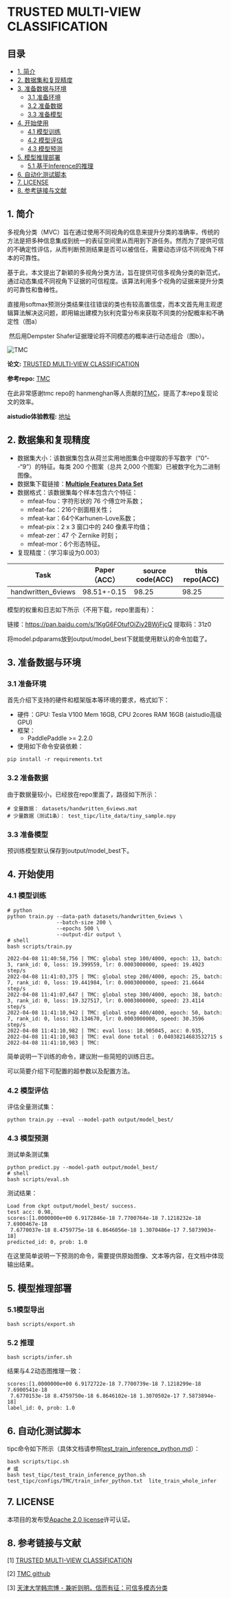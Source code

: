 # TRUSTED MULTI-VIEW CLASSIFICATION

## 目录

- [1. 简介]()
- [2. 数据集和复现精度]()
- [3. 准备数据与环境]()
    - [3.1 准备环境]()
    - [3.2 准备数据]()
    - [3.3 准备模型]()
- [4. 开始使用]()
    - [4.1 模型训练]()
    - [4.2 模型评估]()
    - [4.3 模型预测]()
- [5. 模型推理部署]()
    - [5.1 基于Inference的推理]()
- [6. 自动化测试脚本]()
- [7. LICENSE]()
- [8. 参考链接与文献]()

## 1. 简介

​	   多视角分类（MVC）旨在通过使用不同视角的信息来提升分类的准确率，传统的方法是把多种信息集成到统一的表征空间里从而用到下游任务。然而为了提供可信的不确定性评估，从而判断预测结果是否可以被信任，需要动态评估不同视角下样本的可靠性。

​	   基于此，本文提出了新颖的多视角分类方法，旨在提供可信多视角分类的新范式，通过动态集成不同视角下证据的可信程度。该算法利用多个视角的证据来提升分类的可靠性和鲁棒性。

​		直接用softmax预测分类结果往往错误的类也有较高置信度，而本文首先用主观逻辑算法解决这问题，即用输出建模为狄利克雷分布来获取不同类的分配概率和不确定性（图a）

​		然后用Dempster Shafer证据理论将不同模态的概率进行动态组合（图b）。

![TMC](./images/tmc.jpg)



**论文:** [TRUSTED MULTI-VIEW CLASSIFICATION](https://arxiv.org/abs/2102.02051)

**参考repo:** [TMC](https://github.com/hanmenghan/TMC)

在此非常感谢tmc repo的 hanmenghan等人贡献的[TMC](https://github.com/hanmenghan/TMC)，提高了本repo复现论文的效率。

**aistudio体验教程:** [地址](https://aistudio.baidu.com/aistudio/projectdetail/3763157)


## 2. 数据集和复现精度

- 数据集大小：该数据集包含从荷兰实用地图集合中提取的手写数字（“0”--“9”）的特征。每类 200 个图案（总共 2,000 个图案）已被数字化为二进制图像。
- 数据集下载链接：[**Multiple Features Data Set**](https://archive.ics.uci.edu/ml/datasets/Multiple+Features)
- 数据格式：该数据集每个样本包含六个特征：
  - mfeat-fou：字符形状的 76 个傅立叶系数；
  - mfeat-fac：216个剖面相关性；
  - mfeat-kar：64个Karhunen-Love系数；
  - mfeat-pix：2 x 3 窗口中的 240 像素平均值；
  - mfeat-zer：47 个 Zernike 时刻；
  - mfeat-mor：6个形态特征。
- 复现精度：（学习率设为0.003）

| Task               | Paper（ACC） | source code(ACC) | this repo(ACC) |
| ------------------ | ------------ | ---------------- | -------------- |
| handwritten_6views | 98.51+-0.15  | 98.25            | 98.25          |

模型的权重和日志如下所示（不用下载，repo里面有）：

链接：https://pan.baidu.com/s/1KgG6FOtufOiZiy2BWjFjcQ 
提取码：31z0

将model.pdparams放到output/model_best下就能使用默认的命令加载了。

## 3. 准备数据与环境


### 3.1 准备环境

首先介绍下支持的硬件和框架版本等环境的要求，格式如下：

- 硬件：GPU: Tesla V100 Mem 16GB, CPU 2cores RAM 16GB (aistudio高级GPU)
- 框架：
  - PaddlePaddle >= 2.2.0
- 使用如下命令安装依赖：

`pip install -r requirements.txt`

### 3.2 准备数据

由于数据量较小，已经放在repo里面了，路径如下所示：

```
# 全量数据： datasets/handwritten_6views.mat
# 少量数据（测试1条）： test_tipc/lite_data/tiny_sample.npy
```


### 3.3 准备模型


预训练模型默认保存到output/model_best下。


## 4. 开始使用

### 4.1 模型训练

```shell
# python
python train.py --data-path datasets/handwritten_6views \
                --batch-size 200 \
                --epochs 500 \
                --output-dir output \
# shell
bash scripts/train.py
```

```
2022-04-08 11:40:58,756 | TMC: global step 100/4000, epoch: 13, batch: 3, rank_id: 0, loss: 19.399559, lr: 0.0003000000, speed: 19.4923 step/s
2022-04-08 11:41:03,375 | TMC: global step 200/4000, epoch: 25, batch: 7, rank_id: 0, loss: 19.441984, lr: 0.0003000000, speed: 21.6644 step/s
2022-04-08 11:41:07,647 | TMC: global step 300/4000, epoch: 38, batch: 3, rank_id: 0, loss: 19.327517, lr: 0.0003000000, speed: 23.4114 step/s
2022-04-08 11:41:10,942 | TMC: global step 400/4000, epoch: 50, batch: 7, rank_id: 0, loss: 19.134670, lr: 0.0003000000, speed: 30.3596 step/s
2022-04-08 11:41:10,982 | TMC: eval loss: 18.905045, acc: 0.935, 
2022-04-08 11:41:10,983 | TMC: eval done total : 0.04038214683532715 s
2022-04-08 11:41:10,983 | TMC: 
```

简单说明一下训练的命令，建议附一些简短的训练日志。

可以简要介绍下可配置的超参数以及配置方法。

### 4.2 模型评估

评估全量测试集：

```shell
python train.py --eval --model-path output/model_best/
```

### 4.3 模型预测

测试单条测试集

```shell
python predict.py --model-path output/model_best/
# shell
bash scripts/eval.sh
```

测试结果：

```
Load from ckpt output/model_best/ success.
test acc: 0.98, 
scores:[1.0000000e+00 6.9172846e-18 7.7700764e-18 7.1218232e-18 7.6900467e-18
 7.6770037e-18 8.4759775e-18 6.8646056e-18 1.3070486e-17 7.5873903e-18]
predicted_id: 0, prob: 1.0
```

在这里简单说明一下预测的命令，需要提供原始图像、文本等内容，在文档中体现输出结果。


## 5. 模型推理部署

### 5.1模型导出

```shell
bash scripts/export.sh
```

### 5.2 推理

```shell
bash scripts/infer.sh
```

结果与4.2动态图推理一致：

```
scores:[1.0000000e+00 6.9172722e-18 7.7700739e-18 7.1218299e-18 7.6900541e-18
 7.6770153e-18 8.4759750e-18 6.8646102e-18 1.3070502e-17 7.5873894e-18]
label_id: 0, prob: 1.0
```

## 6. 自动化测试脚本

tipc命令如下所示（具体文档请参照[test_train_inference_python.md](./test_tipc/docs/test_train_inference_python.md)）：

```shell
bash scripts/tipc.sh
# 或
bash test_tipc/test_train_inference_python.sh test_tipc/configs/TMC/train_infer_python.txt  lite_train_whole_infer
```


## 7. LICENSE

本项目的发布受[Apache 2.0 license](./LICENSE)许可认证。

## 8. 参考链接与文献

[1] [TRUSTED MULTI-VIEW CLASSIFICATION](https://arxiv.org/abs/2102.02051)

[2] [TMC github](https://github.com/hanmenghan/TMC)

[3] [天津大学韩宗博 - 兼听则明，信而有征：可信多模态分类](https://www.bilibili.com/video/BV1Ty4y1g76b?p=1&share_medium=android&share_plat=android&share_source=COPY&share_tag=s_i&timestamp=1623925652&unique_k=Gll8A1)